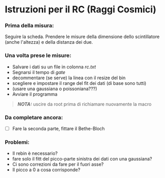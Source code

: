 # Istruzioni per il RC (Raggi Cosmici)
### Prima della misura:
Seguire la scheda.
Prendere le misure della dimensione dello scintillatore (anche l'altezza) e della distanza dei due.

### Una volta prese le misure:
- Salvare i dati su un file in colonna *rc.txt*
- Segnarsi il tempo di *gate*
- decommentare (se serve) la linea con il resize del bin
- scegliere e impostare il range del fit dei dati (di base sono tutti)
- (usare una gaussiana o poissoniana???)
- Avviare il programma
> **_NOTA:_** uscire da root prima di richiamare nuovamente la macro

### Da completare ancora:
- [ ] Fare la seconda parte, fittare il Bethe-Bloch 

### Problemi:
- Il rebin è necessario?
- fare solo il fitt del picco-parte sinistra dei dati con una gaussiana?
- Ci sono correzioni da fare per il fuori asse?
- Il picco a 0 a cosa corrisponde?
